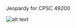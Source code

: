 Jeopardy for CPSC 49200

![alt text](https://github.com/m12386/Jeopardy/src/resources/gameboard.png?raw=true)